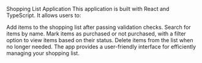 Shopping List Application
This application is built with React and TypeScript. It allows users to:

Add items to the shopping list after passing validation checks.
Search for items by name.
Mark items as purchased or not purchased, with a filter option to view items based on their status.
Delete items from the list when no longer needed.
The app provides a user-friendly interface for efficiently managing your shopping list.
